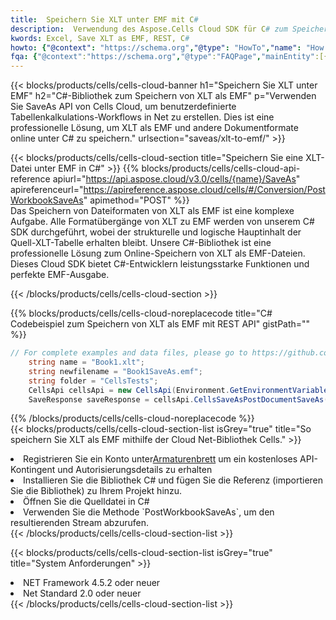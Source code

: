 ```yaml
---
title:  Speichern Sie XLT unter EMF mit C#
description:  Verwendung des Aspose.Cells Cloud SDK für C# zum Speichern der XLT-Formatdatei als EMF-Formatdatei.
kwords: Excel, Save XLT as EMF, REST, C#
howto: {"@context": "https://schema.org","@type": "HowTo","name": "How to save XLT as EMF using the Cells Cloud Net library.","description": "How to save XLT as EMF using the Cells Cloud Net library.","image": {"@type": "ImageObject"},"url": "/net/saveas/xlt-to-emf/","step": [{ "@type": "HowToStep","name": "How to save XLT as EMF using the Cells Cloud Net library. step 1", "image": {"@type": "ImageObject",},"url": "/net/saveas/xlt-to-emf/","text": "Register an account at <a href='https://dashboard.aspose.cloud/'>Dashboard</a> to get free API quota & authorization details",},{ "@type": "HowToStep","name": "How to save XLT as EMF using the Cells Cloud Net library. step 1", "image": {"@type": "ImageObject",},"url": "/net/saveas/xlt-to-emf/","text": "Install C# library and add the reference (import the library) to your project.",},{ "@type": "HowToStep","name": "How to save XLT as EMF using the Cells Cloud Net library. step 1", "image": {"@type": "ImageObject",},"url": "/net/saveas/xlt-to-emf/","text": "Open the source file in C#",},{ "@type": "HowToStep","name": "How to save XLT as EMF using the Cells Cloud Net library. step 1", "image": {"@type": "ImageObject",},"url": "/net/saveas/xlt-to-emf/","text": "Use the `PostWorkbookSaveAs` method to retrieve the resulting stream.",}, ],"supply": {"@type": "HowToSupply","name": "document"},"tool": [{"@type": "HowToTool","name": "Visual Studio, Visual Studio Code, Rider"},{"@type": "HowToTool","name": "Aspose Cells"}],"totalTime": "PT6M"}
fqa: {"@context":"https://schema.org","@type":"FAQPage","mainEntity":[{"@type":"Question","name":"Why save file as other formats file in C# using REST API?","acceptedAnswer":{"@type":"Answer","text":"Documents are encoded in many ways, and some files may be incompatible with the software you use. To open and read such files, just save them as appropriate file formats.<br/><ol><li>Install .NET SDK and add the reference (import the library) to your project.</li><li>Open the source file in C# using REST API.</li><li>Call the PostWorkbookSaveAsRequest() method, passing an output filename with required extension.</li><li>Get the result of save as a separate file.</li></ol>"}},{"@type":"Question","name":"What file formats can I save as with your C# library?","acceptedAnswer":{"@type":"Answer","text":"We support a variety of file formats for conversion using .NET library, including XLSX, Excel, xls , PDF, CSV, HTML, Markdown, XML, PNG, JPG, TIFF, Json, TXT and many more."}},{"@type":"Question","name":"What is the maximum allowed file size for conversion using this .NET library?","acceptedAnswer":{"@type":"Answer","text":"There are no file size limits for format conversions using .NET library."}}]}
---
```

{{< blocks/products/cells/cells-cloud-banner h1="Speichern Sie XLT unter EMF" h2="C#-Bibliothek zum Speichern von XLT als EMF" p="Verwenden Sie SaveAs API von Cells Cloud, um benutzerdefinierte Tabellenkalkulations-Workflows in Net zu erstellen. Dies ist eine professionelle Lösung, um XLT als EMF und andere Dokumentformate online unter C# zu speichern." urlsection="saveas/xlt-to-emf/" >}}

{{< blocks/products/cells/cells-cloud-section title="Speichern Sie eine XLT-Datei unter EMF in C#" >}}
{{% blocks/products/cells/cells-cloud-api-reference apiurl="https://api.aspose.cloud/v3.0/cells/{name}/SaveAs" apireferenceurl="https://apireference.aspose.cloud/cells/#/Conversion/PostWorkbookSaveAs" apimethod="POST" %}}
<br/>
Das Speichern von Dateiformaten von XLT als EMF ist eine komplexe Aufgabe. Alle Formatübergänge von XLT zu EMF werden von unserem C# SDK durchgeführt, wobei der strukturelle und logische Hauptinhalt der Quell-XLT-Tabelle erhalten bleibt. Unsere C#-Bibliothek ist eine professionelle Lösung zum Online-Speichern von XLT als EMF-Dateien. Dieses Cloud SDK bietet C#-Entwicklern leistungsstarke Funktionen und perfekte EMF-Ausgabe.

{{< /blocks/products/cells/cells-cloud-section >}}

{{% blocks/products/cells/cells-cloud-noreplacecode title="C# Codebeispiel zum Speichern von XLT als EMF mit REST API" gistPath="" %}}
  
```cs
// For complete examples and data files, please go to https://github.com/aspose-cells-cloud/aspose-cells-cloud-dotnet/
    string name = "Book1.xlt";
    string newfilename = "Book1SaveAs.emf";
    string folder = "CellsTests";
    CellsApi cellsApi = new CellsApi(Environment.GetEnvironmentVariable("ProductClientId"), Environment.GetEnvironmentVariable("ProductClientSecret"));
    SaveResponse saveResponse = cellsApi.CellsSaveAsPostDocumentSaveAs(name, null, newfilename, null,null,folder);
```
  
{{% /blocks/products/cells/cells-cloud-noreplacecode %}}
<br/>
{{< blocks/products/cells/cells-cloud-section-list isGrey="true" title="So speichern Sie XLT als EMF mithilfe der Cloud Net-Bibliothek Cells." >}}
<li> Registrieren Sie ein Konto unter<a href="https://dashboard.aspose.cloud/">Armaturenbrett</a> um ein kostenloses API-Kontingent und Autorisierungsdetails zu erhalten</li>
<li>Installieren Sie die Bibliothek C# und fügen Sie die Referenz (importieren Sie die Bibliothek) zu Ihrem Projekt hinzu.</li>
<li>Öffnen Sie die Quelldatei in C#</li>
<li>Verwenden Sie die Methode `PostWorkbookSaveAs`, um den resultierenden Stream abzurufen.</li>
{{< /blocks/products/cells/cells-cloud-section-list >}}

{{< blocks/products/cells/cells-cloud-section-list isGrey="true" title="System Anforderungen" >}}
<li>NET Framework 4.5.2 oder neuer</li>
<li>Net Standard 2.0 oder neuer</li>
{{< /blocks/products/cells/cells-cloud-section-list >}}
